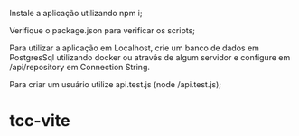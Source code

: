 Instale a aplicação utilizando npm i;

Verifique o package.json para verificar os scripts;

Para utilizar a aplicação em Localhost, crie um banco de dados em PostgresSql utilizando docker ou através de algum servidor e configure em /api/repository em Connection String.

Para criar um usuário utilize api.test.js (node /api.test.js);



# tcc-vite
